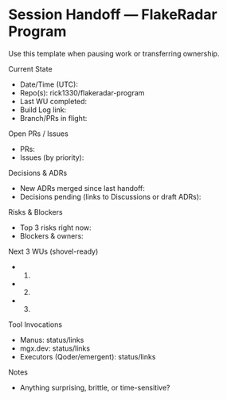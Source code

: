 # Session Handoff — FlakeRadar Program

Use this template when pausing work or transferring ownership.

Current State
- Date/Time (UTC):
- Repo(s): rick1330/flakeradar-program
- Last WU completed: 
- Build Log link:
- Branch/PRs in flight:

Open PRs / Issues
- PRs:
- Issues (by priority):

Decisions & ADRs
- New ADRs merged since last handoff:
- Decisions pending (links to Discussions or draft ADRs):

Risks & Blockers
- Top 3 risks right now:
- Blockers & owners:

Next 3 WUs (shovel-ready)
- 1)
- 2)
- 3)

Tool Invocations
- Manus: status/links
- mgx.dev: status/links
- Executors (Qoder/emergent): status/links

Notes
- Anything surprising, brittle, or time-sensitive?
